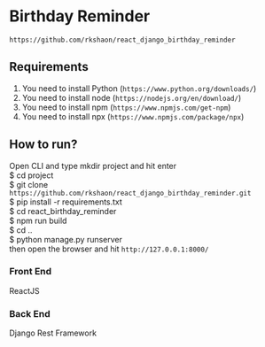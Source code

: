 # Birthday Reminder
`https://github.com/rkshaon/react_django_birthday_reminder`

## Requirements
1. You need to install Python (`https://www.python.org/downloads/`)
3. You need to install node (`https://nodejs.org/en/download/`)
4. You need to install npm (`https://www.npmjs.com/get-npm`)
5. You need to install npx (`https://www.npmjs.com/package/npx`)

## How to run?
Open CLI and type mkdir project and hit enter\
$ cd project\
$ git clone `https://github.com/rkshaon/react_django_birthday_reminder.git`\
$ pip install -r requirements.txt\
$ cd react_birthday_reminder\
$ npm run build\
$ cd ..\
$ python manage.py runserver\
then open the browser and hit `http://127.0.0.1:8000/`

### Front End
ReactJS

### Back End
Django Rest Framework
